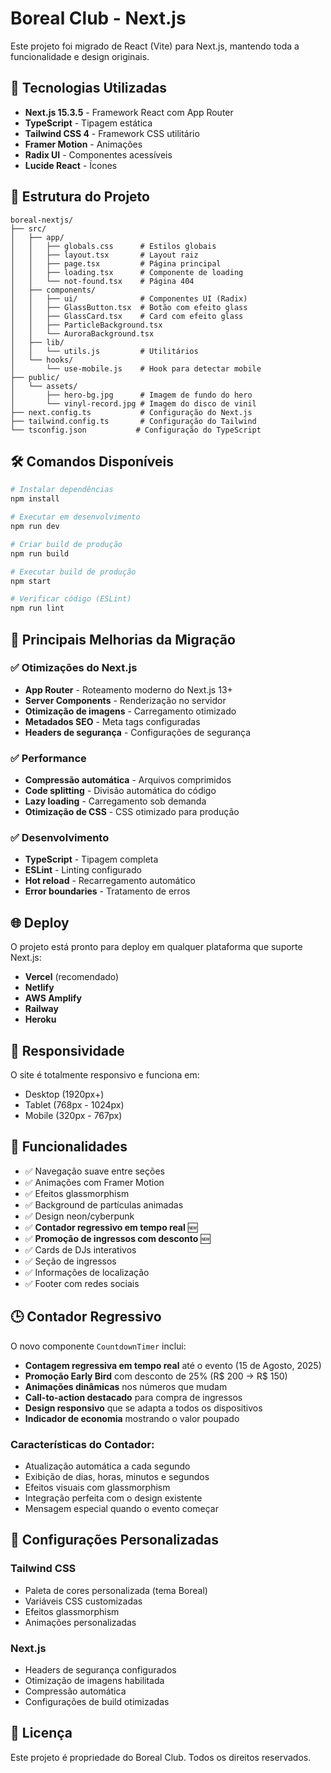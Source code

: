 # Boreal Club - Next.js

Este projeto foi migrado de React (Vite) para Next.js, mantendo toda a funcionalidade e design originais.

## 🚀 Tecnologias Utilizadas

- **Next.js 15.3.5** - Framework React com App Router
- **TypeScript** - Tipagem estática
- **Tailwind CSS 4** - Framework CSS utilitário
- **Framer Motion** - Animações
- **Radix UI** - Componentes acessíveis
- **Lucide React** - Ícones

## 📁 Estrutura do Projeto

```
boreal-nextjs/
├── src/
│   ├── app/
│   │   ├── globals.css      # Estilos globais
│   │   ├── layout.tsx       # Layout raiz
│   │   ├── page.tsx         # Página principal
│   │   ├── loading.tsx      # Componente de loading
│   │   └── not-found.tsx    # Página 404
│   ├── components/
│   │   ├── ui/              # Componentes UI (Radix)
│   │   ├── GlassButton.tsx  # Botão com efeito glass
│   │   ├── GlassCard.tsx    # Card com efeito glass
│   │   ├── ParticleBackground.tsx
│   │   └── AuroraBackground.tsx
│   ├── lib/
│   │   └── utils.js         # Utilitários
│   └── hooks/
│       └── use-mobile.js    # Hook para detectar mobile
├── public/
│   └── assets/
│       ├── hero-bg.jpg      # Imagem de fundo do hero
│       └── vinyl-record.jpg # Imagem do disco de vinil
├── next.config.ts           # Configuração do Next.js
├── tailwind.config.ts       # Configuração do Tailwind
└── tsconfig.json           # Configuração do TypeScript
```

## 🛠️ Comandos Disponíveis

```bash
# Instalar dependências
npm install

# Executar em desenvolvimento
npm run dev

# Criar build de produção
npm run build

# Executar build de produção
npm start

# Verificar código (ESLint)
npm run lint
```

## 🎨 Principais Melhorias da Migração

### ✅ Otimizações do Next.js
- **App Router** - Roteamento moderno do Next.js 13+
- **Server Components** - Renderização no servidor
- **Otimização de imagens** - Carregamento otimizado
- **Metadados SEO** - Meta tags configuradas
- **Headers de segurança** - Configurações de segurança

### ✅ Performance
- **Compressão automática** - Arquivos comprimidos
- **Code splitting** - Divisão automática do código
- **Lazy loading** - Carregamento sob demanda
- **Otimização de CSS** - CSS otimizado para produção

### ✅ Desenvolvimento
- **TypeScript** - Tipagem completa
- **ESLint** - Linting configurado
- **Hot reload** - Recarregamento automático
- **Error boundaries** - Tratamento de erros

## 🌐 Deploy

O projeto está pronto para deploy em qualquer plataforma que suporte Next.js:

- **Vercel** (recomendado)
- **Netlify**
- **AWS Amplify**
- **Railway**
- **Heroku**

## 📱 Responsividade

O site é totalmente responsivo e funciona em:
- Desktop (1920px+)
- Tablet (768px - 1024px)
- Mobile (320px - 767px)

## 🎵 Funcionalidades

- ✅ Navegação suave entre seções
- ✅ Animações com Framer Motion
- ✅ Efeitos glassmorphism
- ✅ Background de partículas animadas
- ✅ Design neon/cyberpunk
- ✅ **Contador regressivo em tempo real** 🆕
- ✅ **Promoção de ingressos com desconto** 🆕
- ✅ Cards de DJs interativos
- ✅ Seção de ingressos
- ✅ Informações de localização
- ✅ Footer com redes sociais

## 🕒 Contador Regressivo

O novo componente `CountdownTimer` inclui:

- **Contagem regressiva em tempo real** até o evento (15 de Agosto, 2025)
- **Promoção Early Bird** com desconto de 25% (R$ 200 → R$ 150)
- **Animações dinâmicas** nos números que mudam
- **Call-to-action destacado** para compra de ingressos
- **Design responsivo** que se adapta a todos os dispositivos
- **Indicador de economia** mostrando o valor poupado

### Características do Contador:
- Atualização automática a cada segundo
- Exibição de dias, horas, minutos e segundos
- Efeitos visuais com glassmorphism
- Integração perfeita com o design existente
- Mensagem especial quando o evento começar

## 🔧 Configurações Personalizadas

### Tailwind CSS
- Paleta de cores personalizada (tema Boreal)
- Variáveis CSS customizadas
- Efeitos glassmorphism
- Animações personalizadas

### Next.js
- Headers de segurança configurados
- Otimização de imagens habilitada
- Compressão automática
- Configurações de build otimizadas

## 📄 Licença

Este projeto é propriedade do Boreal Club. Todos os direitos reservados.

